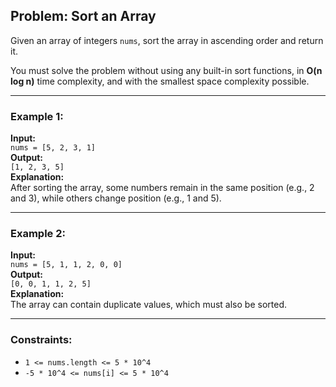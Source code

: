## Problem: Sort an Array

Given an array of integers `nums`, sort the array in ascending order and return it.

You must solve the problem without using any built-in sort functions, in **O(n log n)** time complexity, and with the smallest space complexity possible.

---

### Example 1:
**Input:**  
`nums = [5, 2, 3, 1]`  
**Output:**  
`[1, 2, 3, 5]`  
**Explanation:**  
After sorting the array, some numbers remain in the same position (e.g., 2 and 3), while others change position (e.g., 1 and 5).

---

### Example 2:
**Input:**  
`nums = [5, 1, 1, 2, 0, 0]`  
**Output:**  
`[0, 0, 1, 1, 2, 5]`  
**Explanation:**  
The array can contain duplicate values, which must also be sorted.

---

### Constraints:
- `1 <= nums.length <= 5 * 10^4`
- `-5 * 10^4 <= nums[i] <= 5 * 10^4`
